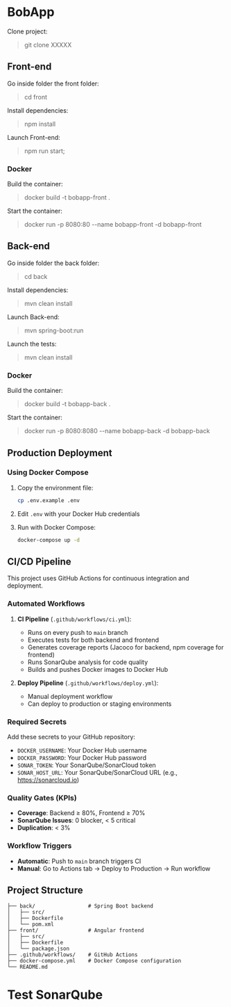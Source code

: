 # BobApp

Clone project:

> git clone XXXXX

## Front-end

Go inside folder the front folder:

> cd front

Install dependencies:

> npm install

Launch Front-end:

> npm run start;

### Docker

Build the container:

> docker build -t bobapp-front .

Start the container:

> docker run -p 8080:80 --name bobapp-front -d bobapp-front

## Back-end

Go inside folder the back folder:

> cd back

Install dependencies:

> mvn clean install

Launch Back-end:

> mvn spring-boot:run

Launch the tests:

> mvn clean install

### Docker

Build the container:

> docker build -t bobapp-back .

Start the container:

> docker run -p 8080:8080 --name bobapp-back -d bobapp-back

## Production Deployment

### Using Docker Compose

1. Copy the environment file:

   ```bash
   cp .env.example .env
   ```

2. Edit `.env` with your Docker Hub credentials

3. Run with Docker Compose:
   ```bash
   docker-compose up -d
   ```

## CI/CD Pipeline

This project uses GitHub Actions for continuous integration and deployment.

### Automated Workflows

1. **CI Pipeline** (`.github/workflows/ci.yml`):

   - Runs on every push to `main` branch
   - Executes tests for both backend and frontend
   - Generates coverage reports (Jacoco for backend, npm coverage for frontend)
   - Runs SonarQube analysis for code quality
   - Builds and pushes Docker images to Docker Hub

2. **Deploy Pipeline** (`.github/workflows/deploy.yml`):
   - Manual deployment workflow
   - Can deploy to production or staging environments

### Required Secrets

Add these secrets to your GitHub repository:

- `DOCKER_USERNAME`: Your Docker Hub username
- `DOCKER_PASSWORD`: Your Docker Hub password
- `SONAR_TOKEN`: Your SonarQube/SonarCloud token
- `SONAR_HOST_URL`: Your SonarQube/SonarCloud URL (e.g., https://sonarcloud.io)

### Quality Gates (KPIs)

- **Coverage**: Backend ≥ 80%, Frontend ≥ 70%
- **SonarQube Issues**: 0 blocker, < 5 critical
- **Duplication**: < 3%

### Workflow Triggers

- **Automatic**: Push to `main` branch triggers CI
- **Manual**: Go to Actions tab → Deploy to Production → Run workflow

## Project Structure

```
├── back/                 # Spring Boot backend
│   ├── src/
│   ├── Dockerfile
│   └── pom.xml
├── front/                # Angular frontend
│   ├── src/
│   ├── Dockerfile
│   └── package.json
├── .github/workflows/    # GitHub Actions
├── docker-compose.yml    # Docker Compose configuration
└── README.md
```
# Test SonarQube
